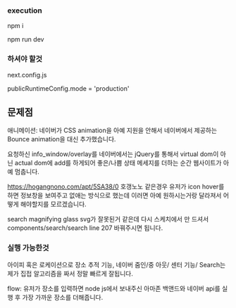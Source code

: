 


### execution

npm i

npm run dev


### 하셔야 할것

next.config.js

publicRuntimeConfig.mode = 'production'

## 문제점

애니메이션: 네이버가 CSS animation을 아예 지원을 안해서 네이버에서 제공하는
Bounce animation을 대신 추가했습니다.

요청하신 info_window/overlay를 네이버에서는 jQuery를 통해서 virtual dom이 아
닌 actual dom에 add를 하게되어 좋은/나쁨 상태 메세지를 더하는 순간 웹사이트가 아예 멈춥니다.

https://hogangnono.com/apt/5SA38/0  호갱노노 같은경우 유저가 icon hover를 하면 
정보창을 보여주고 없애는 방식으로 했는데 이러면 아예 원하시는거랑 달라져서 어떻게 해야할지를 모르겠습니다.

search magnifying glass svg가 잘못된거 같은데 다시 스케치에서 만
드셔서 components/search/search line 207 바꿔주시면 됩니다.
 
### 실행 가능한것

아이피 혹은 로케이션으로 장소 추적 기능,
네이버 줌인/중 아웃/ 센터 기능/
Search는 제가 집접 알고리즘을 짜서 정말 빠르게 잘됩니다.

flow: 유저가 장소를 입력하면 node js에서 보내주신 아마존 백앤드와 네이버 api를 실행 후
가장 가까운 장소를 더해줍니다.




